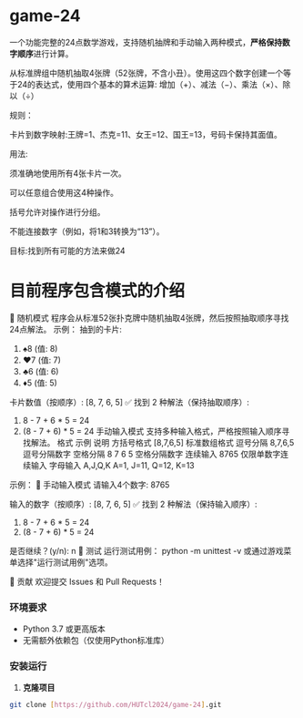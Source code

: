 # game-24
一个功能完整的24点数学游戏，支持随机抽牌和手动输入两种模式，**严格保持数字顺序**进行计算。

从标准牌组中随机抽取4张牌（52张牌，不含小丑）。使用这四个数字创建一个等于24的表达式，使用四个基本的算术运算:
增加（+）、减法（−）、乘法（×）、除以（÷）

规则：

卡片到数字映射:王牌=1、杰克=11、女王=12、国王=13，号码卡保持其面值。

用法:

须准确地使用所有4张卡片一次。

可以任意组合使用这4种操作。

括号允许对操作进行分组。

不能连接数字（例如，将1和3转换为“13”）。

目标:找到所有可能的方法来做24

# 目前程序包含模式的介绍
🎲 随机模式
程序会从标准52张扑克牌中随机抽取4张牌，然后按照抽取顺序寻找24点解法。
示例：
抽到的卡片:
1. ♠8 (值: 8)
2. ♥7 (值: 7)
3. ♣6 (值: 6)
4. ♦5 (值: 5)

卡片数值（按顺序）: [8, 7, 6, 5]
✅ 找到 2 种解法（保持抽取顺序）:
1. 8 - 7 + 6 * 5 = 24
2. (8 - 7 + 6) * 5 = 24
 手动输入模式
支持多种输入格式，严格按照输入顺序寻找解法。
格式	      示例	              说明
方括号格式	  [8,7,6,5]	       标准数组格式
逗号分隔    	8,7,6,5	         逗号分隔数字
空格分隔   	8 7 6 5          空格分隔数字
连续输入     	8765	        仅限单数字连续输入
字母输入     A,J,Q,K     	A=1, J=11, Q=12, K=13

示例：
📝 手动输入模式
请输入4个数字: 8765

输入的数字（按顺序）: [8, 7, 6, 5]
✅ 找到 2 种解法（保持输入顺序）:
 1. 8 - 7 + 6 * 5 = 24
 2. (8 - 7 + 6) * 5 = 24

是否继续？(y/n): n
🧪 测试
运行测试用例：
python -m unittest -v
或通过游戏菜单选择"运行测试用例"选项。

🤝 贡献
欢迎提交 Issues 和 Pull Requests！

### 环境要求

- Python 3.7 或更高版本
- 无需额外依赖包（仅使用Python标准库）

### 安装运行

1. **克隆项目**
```bash
git clone [https://github.com/HUTcl2024/game-24].git

